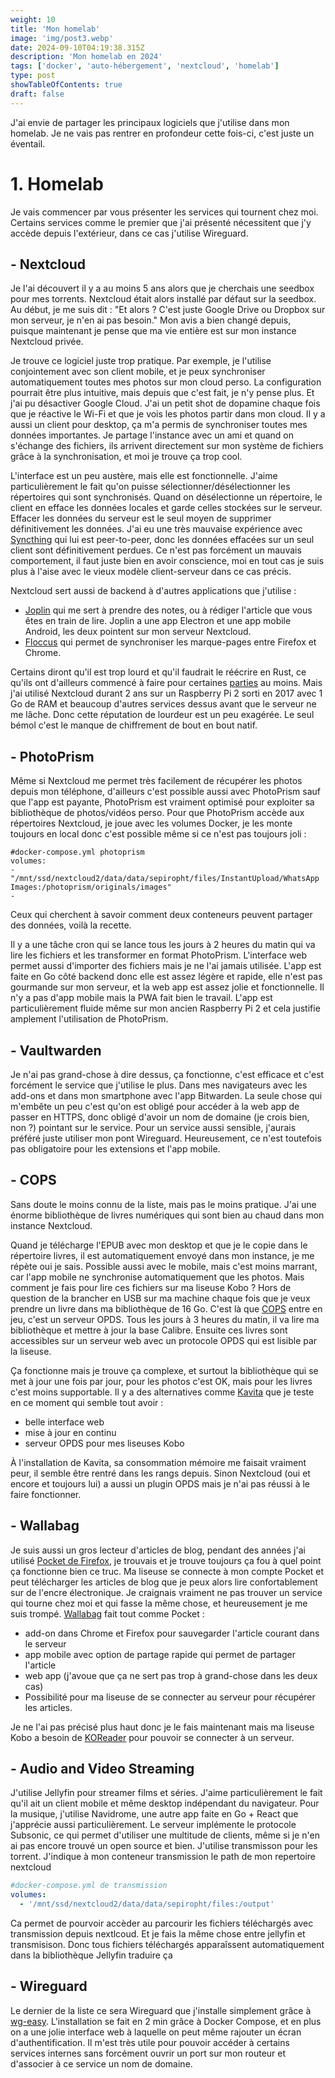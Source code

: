 ```yaml
---
weight: 10
title: 'Mon homelab'
image: 'img/post3.webp'
date: 2024-09-10T04:19:38.315Z
description: 'Mon homelab en 2024'
tags: ['docker', 'auto-hébergement', 'nextcloud', 'homelab']
type: post
showTableOfContents: true
draft: false
---
```


J'ai envie de partager les principaux logiciels que j'utilise dans mon homelab. Je ne vais pas rentrer en profondeur cette fois-ci, c'est juste un éventail.

# 1. Homelab

Je vais commencer par vous présenter les services qui tournent chez moi. Certains services comme le premier que j'ai présenté nécessitent que j'y accède depuis l'extérieur, dans ce cas j'utilise Wireguard.

## - Nextcloud

Je l'ai découvert il y a au moins 5 ans alors que je cherchais une seedbox pour mes torrents. Nextcloud était alors installé par défaut sur la seedbox. Au début, je me suis dit : "Et alors ? C'est juste Google Drive ou Dropbox sur mon serveur, je n'en ai pas besoin."
Mon avis a bien changé depuis, puisque maintenant je pense que ma vie entière est sur mon instance Nextcloud privée.

Je trouve ce logiciel juste trop pratique. Par exemple, je l'utilise conjointement avec son client mobile, et je peux synchroniser automatiquement toutes mes photos sur mon cloud perso. La configuration pourrait être plus intuitive, mais depuis que c'est fait, je n'y pense plus. Et j'ai pu désactiver Google Cloud. J'ai un petit shot de dopamine chaque fois que je réactive le Wi-Fi et que je vois les photos partir dans mon cloud.
Il y a aussi un client pour desktop, ça m'a permis de synchroniser toutes mes données importantes. Je partage l'instance avec un ami et quand on s'échange des fichiers, ils arrivent directement sur mon système de fichiers grâce à la synchronisation, et moi je trouve ça trop cool.

L'interface est un peu austère, mais elle est fonctionnelle. J'aime particulièrement le fait qu'on puisse sélectionner/désélectionner les répertoires qui sont synchronisés. Quand on désélectionne un répertoire, le client en efface les données locales et garde celles stockées sur le serveur. Effacer les données du serveur est le seul moyen de supprimer définitivement les données. J'ai eu une très mauvaise expérience avec [Syncthing](https://syncthing.net/) qui lui est peer-to-peer, donc les données effacées sur un seul client sont définitivement perdues. Ce n'est pas forcément un mauvais comportement, il faut juste bien en avoir conscience, moi en tout cas je suis plus à l'aise avec le vieux modèle client-serveur dans ce cas précis.

Nextcloud sert aussi de backend à d'autres applications que j'utilise :

- [Joplin](https://joplinapp.org/) qui me sert à prendre des notes, ou à rédiger l'article que vous êtes en train de lire. Joplin a une app Electron et une app mobile Android, les deux pointent sur mon serveur Nextcloud.
- [Floccus](https://floccus.org/) qui permet de synchroniser les marque-pages entre Firefox et Chrome.

Certains diront qu'il est trop lourd et qu'il faudrait le réécrire en Rust, ce qu'ils ont d'ailleurs commencé à faire pour certaines [parties](https://github.com/nextcloud/notify_push) au moins. Mais j'ai utilisé Nextcloud durant 2 ans sur un Raspberry Pi 2 sorti en 2017 avec 1 Go de RAM et beaucoup d'autres services dessus avant que le serveur ne me lâche. Donc cette réputation de lourdeur est un peu exagérée. Le seul bémol c'est le manque de chiffrement de bout en bout natif.

## - PhotoPrism

Même si Nextcloud me permet très facilement de récupérer les photos depuis mon téléphone, d'ailleurs c'est possible aussi avec PhotoPrism sauf que l'app est payante, PhotoPrism est vraiment optimisé pour exploiter sa bibliothèque de photos/vidéos perso.
Pour que PhotoPrism accède aux répertoires Nextcloud, je joue avec les volumes Docker, je les monte toujours en local donc c'est possible même si ce n'est pas toujours joli :

```
#docker-compose.yml photoprism
volumes:
- "/mnt/ssd/nextcloud2/data/data/sepiropht/files/InstantUpload/WhatsApp Images:/photoprism/originals/images"
-
```

Ceux qui cherchent à savoir comment deux conteneurs peuvent partager des données, voilà la recette.

Il y a une tâche cron qui se lance tous les jours à 2 heures du matin qui va lire les fichiers et les transformer en format PhotoPrism. L'interface web permet aussi d'importer des fichiers mais je ne l'ai jamais utilisée.
L'app est faite en Go côté backend donc elle est assez légère et rapide, elle n'est pas gourmande sur mon serveur, et la web app est assez jolie et fonctionnelle. Il n'y a pas d'app mobile mais la PWA fait bien le travail. L'app est particulièrement fluide même sur mon ancien Raspberry Pi 2 et cela justifie amplement l'utilisation de PhotoPrism.

## - Vaultwarden

Je n'ai pas grand-chose à dire dessus, ça fonctionne, c'est efficace et c'est forcément le service que j'utilise le plus. Dans mes navigateurs avec les add-ons et dans mon smartphone avec l'app Bitwarden. La seule chose qui m'embête un peu c'est qu'on est obligé pour accéder à la web app de passer en HTTPS, donc obligé d'avoir un nom de domaine (je crois bien, non ?) pointant sur le service. Pour un service aussi sensible, j'aurais préféré juste utiliser mon pont Wireguard. Heureusement, ce n'est toutefois pas obligatoire pour les extensions et l'app mobile.

## - COPS

Sans doute le moins connu de la liste, mais pas le moins pratique. J'ai une énorme bibliothèque de livres numériques qui sont bien au chaud dans mon instance Nextcloud.

Quand je télécharge l'EPUB avec mon desktop et que je le copie dans le répertoire livres, il est automatiquement envoyé dans mon instance, je me répète oui je sais. Possible aussi avec le mobile, mais c'est moins marrant, car l'app mobile ne synchronise automatiquement que les photos.
Mais comment je fais pour lire ces fichiers sur ma liseuse Kobo ? Hors de question de la brancher en USB sur ma machine chaque fois que je veux prendre un livre dans ma bibliothèque de 16 Go. C'est là que [COPS](https://github.com/seblucas/cops) entre en jeu, c'est un serveur OPDS. Tous les jours à 3 heures du matin, il va lire ma bibliothèque et mettre à jour la base Calibre. Ensuite ces livres sont accessibles sur un serveur web avec un protocole OPDS qui est lisible par la liseuse.

Ça fonctionne mais je trouve ça complexe, et surtout la bibliothèque qui se met à jour une fois par jour, pour les photos c'est OK, mais pour les livres c'est moins supportable. Il y a des alternatives comme [Kavita](https://www.kavitareader.com/) que je teste en ce moment qui semble tout avoir :

- belle interface web
- mise à jour en continu
- serveur OPDS pour mes liseuses Kobo

À l'installation de Kavita, sa consommation mémoire me faisait vraiment peur, il semble être rentré dans les rangs depuis.
Sinon Nextcloud (oui et encore et toujours lui) a aussi un plugin OPDS mais je n'ai pas réussi à le faire fonctionner.

## - Wallabag

Je suis aussi un gros lecteur d'articles de blog, pendant des années j'ai utilisé [Pocket de Firefox](https://support.mozilla.org/fr/kb/enregistrer-pages-web-plus-tard-pocket-firefox), je trouvais et je trouve toujours ça fou à quel point ça fonctionne bien ce truc. Ma liseuse se connecte à mon compte Pocket et peut télécharger les articles de blog que je peux alors lire confortablement sur de l'encre électronique. Je craignais vraiment ne pas trouver un service qui tourne chez moi et qui fasse la même chose, et heureusement je me suis trompé. [Wallabag](https://github.com/wallabag/wallabag) fait tout comme Pocket :

- add-on dans Chrome et Firefox pour sauvegarder l'article courant dans le serveur
- app mobile avec option de partage rapide qui permet de partager l'article
- web app (j'avoue que ça ne sert pas trop à grand-chose dans les deux cas)
- Possibilité pour ma liseuse de se connecter au serveur pour récupérer les articles.

Je ne l'ai pas précisé plus haut donc je le fais maintenant mais ma liseuse Kobo a besoin de [KOReader](https://koreader.rocks/) pour pouvoir se connecter à un serveur.

## - Audio and Video Streaming

J'utilise Jellyfin pour streamer films et séries. J'aime particulièrement le fait qu'il ait un client mobile et même desktop indépendant du navigateur. Pour la musique, j'utilise Navidrome, une autre app faite en Go + React que j'apprécie aussi particulièrement. Le serveur implémente le protocole Subsonic, ce qui permet d'utiliser une multitude de clients, même si je n'en ai pas encore trouvé un open source et bien.
J'utilise transmisson pour les torrent. J'indique à mon conteneur transmission le path de mon repertoire nextcloud

```yaml
#docker-compose.yml de transmission
volumes:
  - '/mnt/ssd/nextcloud2/data/data/sepiropht/files:/output'
```

Ca permet de pourvoir accèder au parcourir les fichiers téléchargés avec transmission depuis nextlcoud. Et je fais la même chose entre jellyfin et transmisison. Donc tous fichiers téléchargés apparaîssent automatiquement dans la bibliothèque Jellyfin traduire ça

## - Wireguard

Le dernier de la liste ce sera Wireguard que j'installe simplement grâce à [wg-easy](https://github.com/wg-easy/wg-easy). L'installation se fait en 2 min grâce à Docker Compose, et en plus on a une jolie interface web à laquelle on peut même rajouter un écran d'authentification.
Il m'est très utile pour pouvoir accéder à certains services internes sans forcément ouvrir un port sur mon routeur et d'associer à ce service un nom de domaine.
